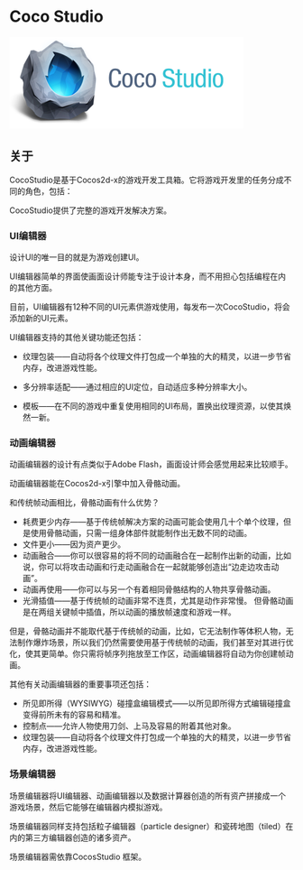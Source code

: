 # Coco Studio

![](./res/cocostudio.png)


## 关于

CocoStudio是基于Cocos2d-x的游戏开发工具箱。它将游戏开发里的任务分成不同的角色，包括：


CocoStudio提供了完整的游戏开发解决方案。

### UI编辑器

设计UI的唯一目的就是为游戏创建UI。

UI编辑器简单的界面使画面设计师能专注于设计本身，而不用担心包括编程在内的其他方面。

目前，UI编辑器有12种不同的UI元素供游戏使用，每发布一次CocoStudio，将会添加新的UI元素。

UI编辑器支持的其他关键功能还包括：

- 纹理包装——自动将各个纹理文件打包成一个单独的大的精灵，以进一步节省内存，改进游戏性能。

- 多分辨率适配——通过相应的UI定位，自动适应多种分辨率大小。

- 模板——在不同的游戏中重复使用相同的UI布局，置换出纹理资源，以使其焕然一新。

### 动画编辑器

动画编辑器的设计有点类似于Adobe Flash，画面设计师会感觉用起来比较顺手。

动画编辑器能在Cocos2d-x引擎中加入骨骼动画。

和传统帧动画相比，骨骼动画有什么优势？

- 耗费更少内存——基于传统帧解决方案的动画可能会使用几十个单个纹理，但是使用骨骼动画，只需一组身体部件就能制作出无数不同的动画。
- 文件更小——因为资产更少。
- 动画融合——你可以很容易的将不同的动画融合在一起制作出新的动画，比如说，你可以将攻击动画和行走动画融合在一起就能够创造出“边走边攻击动画”。
- 动画再使用——你可以与另一个有着相同骨骼结构的人物共享骨骼动画。
- 光滑插值——基于传统帧的动画非常不连贯，尤其是动作非常慢。 但骨骼动画是在两组关键帧中插值，所以动画的播放帧速度和游戏一样。

但是，骨骼动画并不能取代基于传统帧的动画，比如，它无法制作等体积人物，无法制作爆炸场景，所以我们仍然需要使用基于传统帧的动画，我们甚至对其进行优化，使其更简单。你只需将帧序列拖放至工作区，动画编辑器将自动为你创建帧动画。

其他有关动画编辑器的重要事项还包括：

- 所见即所得（WYSIWYG）碰撞盒编辑模式——以所见即所得方式编辑碰撞盒变得前所未有的容易和精准。
- 控制点——允许人物使用刀剑、上马及容易的附着其他对象。
- 纹理包装——自动将各个纹理文件打包成一个单独的大的精灵，以进一步节省内存，改进游戏性能。


### 场景编辑器

场景编辑器将UI编辑器、动画编辑器以及数据计算器创造的所有资产拼接成一个游戏场景，然后它能够在编辑器内模拟游戏。

场景编辑器同样支持包括粒子编辑器（particle designer）和瓷砖地图（tiled）在内的第三方编辑器创造的诸多资产。

场景编辑器需依靠CocosStudio 框架。